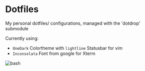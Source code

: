 Dotfiles
========

My personal dotfiles/ configurations, managed with the 'dotdrop' submodule


Currently using:
+ `OneDark` Colortheme with `lightline` Statusbar for vim
+ `Inconsolata` Font from google for Xterm

![bash](https://i.imgur.com/EbrS1n6.png)
